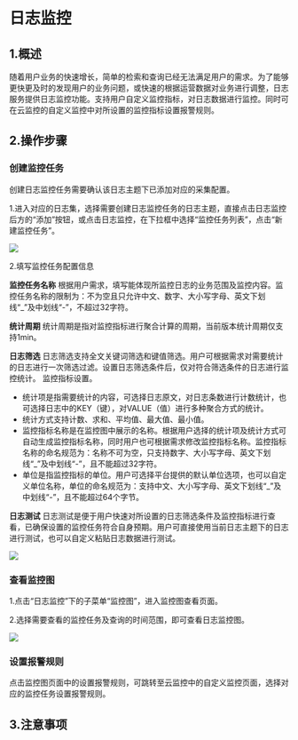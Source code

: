 # 日志监控
## 1.概述
随着用户业务的快速增长，简单的检索和查询已经无法满足用户的需求。为了能够更快更及时的发现用户的业务问题，或快速的根据运营数据对业务进行调整，日志服务提供日志监控功能。支持用户自定义监控指标，对日志数据进行监控。同时可在云监控的自定义监控中对所设置的监控指标设置报警规则。

## 2.操作步骤
### 创建监控任务

创建日志监控任务需要确认该日志主题下已添加对应的采集配置。

1.进入对应的日志集，选择需要创建日志监控任务的日志主题，直接点击日志监控后方的“添加”按钮，或点击日志监控，在下拉框中选择“监控任务列表”，点击“新建监控任务”。

![](https://github.com/jdcloudcom/cn/blob/zhangwenjie-only/image/LogService/LogMonitor/logmonitor-1.jpg)

2.填写监控任务配置信息

**监控任务名称** 根据用户需求，填写能体现所监控日志的业务范围及监控内容。监控任务名称的限制为：不为空且只允许中文、数字、大小写字母、英文下划线“_”及中划线“-”，不超过32字符。

**统计周期** 统计周期是指对监控指标进行聚合计算的周期，当前版本统计周期仅支持1min。

**日志筛选** 日志筛选支持全文关键词筛选和键值筛选。用户可根据需求对需要统计的日志进行一次筛选过滤。设置日志筛选条件后，仅对符合筛选条件的日志进行监控统计。
监控指标设置。

- 统计项是指需要统计的内容，可选择日志原文，对日志条数进行计数统计，也可选择日志中的KEY（键），对VALUE（值）进行多种聚合方式的统计。
- 统计方式支持计数、求和、平均值、最大值、最小值。
- 监控指标名称是在监控图中展示的名称。根据用户选择的统计项及统计方式可自动生成监控指标名称，同时用户也可根据需求修改监控指标名称。监控指标名称的命名规范为：名称不可为空，只支持数字、大小写字母、英文下划线“_”及中划线“-”，且不能超过32字符。
- 单位是指监控指标的单位。用户可选择平台提供的默认单位选项，也可以自定义单位名称，单位的命名规范为：支持中文、大小写字母、英文下划线“_”及中划线“-”，且不能超过64个字节。

**日志测试** 日志测试是便于用户快速对所设置的日志筛选条件及监控指标进行查看，已确保设置的监控任务符合自身预期。用户可直接使用当前日志主题下的日志进行测试，也可以自定义粘贴日志数据进行测试。

![](https://github.com/jdcloudcom/cn/blob/zhangwenjie-only/image/LogService/LogMonitor/logmonitor-2.jpg)

### 查看监控图

1.点击“日志监控”下的子菜单“监控图”，进入监控图查看页面。

2.选择需要查看的监控任务及查询的时间范围，即可查看日志监控图。

![](https://github.com/jdcloudcom/cn/blob/zhangwenjie-only/image/LogService/LogMonitor/logmonitor-3.jpg)

### 设置报警规则

点击监控图页面中的设置报警规则，可跳转至云监控中的自定义监控页面，选择对应的监控任务设置报警规则。

## 3.注意事项







